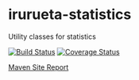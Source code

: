 # irurueta-statistics
Utility classes for statistics

[![Build Status](https://travis-ci.org/albertoirurueta/irurueta-statistics.svg?branch=master)](https://travis-ci.org/albertoirurueta/irurueta-statistics)
[![Coverage Status](https://coveralls.io/repos/github/albertoirurueta/irurueta-statistics/badge.svg?branch=master)](https://coveralls.io/github/albertoirurueta/irurueta-statistics?branch=master)

[Maven Site Report](http://albertoirurueta.github.io/irurueta-statistics)
